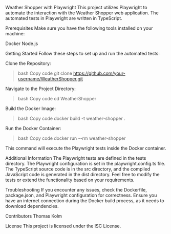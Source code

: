 Weather Shopper with Playwright
This project utilizes Playwright to automate the interaction with the Weather Shopper web application. The automated tests in Playwright are written in TypeScript.

Prerequisites
Make sure you have the following tools installed on your machine:

Docker
Node.js

Getting Started
Follow these steps to set up and run the automated tests:

Clone the Repository:

>bash
>Copy code
>git clone https://github.com/your-username/WeatherShopper.git

Navigate to the Project Directory:
>bash
>Copy code
>cd WeatherShopper

Build the Docker Image:
>bash
>Copy code
>docker build -t weather-shopper .

Run the Docker Container:
>bash
>Copy code
>docker run --rm weather-shopper

This command will execute the Playwright tests inside the Docker container.

Additional Information
The Playwright tests are defined in the tests directory.
The Playwright configuration is set in the playwright.config.ts file.
The TypeScript source code is in the src directory, and the compiled JavaScript code is generated in the dist directory.
Feel free to modify the tests or extend the functionality based on your requirements.

Troubleshooting
If you encounter any issues, check the Dockerfile, package.json, and Playwright configuration for correctness.
Ensure you have an internet connection during the Docker build process, as it needs to download dependencies.

Contributors
Thomas Kolm

License
This project is licensed under the ISC License.
